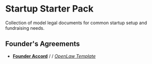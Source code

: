 # Startup Starter Pack
Collection of model legal documents for common startup setup and fundraising needs.

## Founder's Agreements
* [**Founder Accord**](https://www.mcoblaw.com/founder-accord) / /
[*OpenLaw Template*](https://app.openlaw.io/template/Founder%20Accord)
